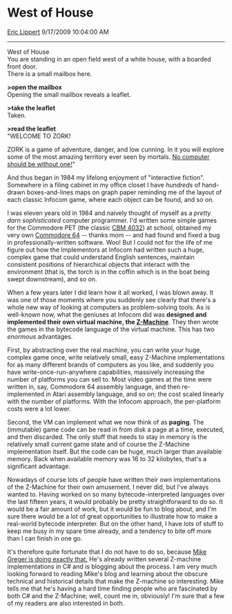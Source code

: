 <div id="page">

# West of House

[Eric Lippert](https://social.msdn.microsoft.com/profile/Eric%20Lippert) 9/17/2009 10:04:00 AM

-----

<div id="content">

<div class="mine">

<span class="code"> </span>

West of House  
You are standing in an open field west of a white house, with a boarded front door.  
There is a small mailbox here.

**\>open the mailbox**  
Opening the small mailbox reveals a leaflet.

**\>take the leaflet**  
Taken.

**\>read the leaflet**  
"WELCOME TO ZORK\!

ZORK is a game of adventure, danger, and low cunning. In it you will explore some of the most amazing territory ever seen by mortals. [No computer should be without one\!](http://www.infocom-if.org/downloads/downloads.html)"

And thus began in 1984 my lifelong enjoyment of "interactive fiction". Somewhere in a filing cabinet in my office closet I have *hundreds* of hand-drawn boxes-and-lines maps on graph paper reminding me of the layout of each classic Infocom game, where each object can be found, and so on.

I was eleven years old in 1984 and naively thought of myself as a *pretty darn sophisticated* computer programmer. I'd written some simple games for the Commodore PET (the classic [CBM 4032](http://en.wikipedia.org/wiki/Commodore_pet)) at school, obtained my very own [Commodore 64](http://en.wikipedia.org/wiki/Commodore_64) -- thanks mom -- and had found and fixed a bug in professionally-written software. Woo\! But I could not for the life of me figure out how the Implementors at Infocom had written such a huge, complex game that could understand English sentences, maintain consistent positions of hierarchical objects that interact with the environment (that is, the torch is in the coffin which is in the boat being swept downstream), and so on.

When a few years later I did learn how it all worked, I was blown away. It was one of those moments where you suddenly see clearly that there's a whole new way of looking at computers as problem-solving tools. As is well-known now, what the geniuses at Infocom did was **designed and implemented their own virtual machine, the [Z-Machine](http://en.wikipedia.org/wiki/Zmachine)**. They then wrote the games in the bytecode language of the virtual machine. This has two *enormous* advantages.

First, by abstracting over the real machine, you can write your huge, complex game once, write relatively small, easy Z-Machine implementations for as many different brands of computers as you like, and suddenly you have write-once-run-anywhere capabilities, massively increasing the number of platforms you can sell to. Most video games at the time were written in, say, Commodore 64 assembly language, and then re-implemented in Atari assembly language, and so on; the cost scaled linearly with the number of platforms. With the Infocom approach, the per-platform costs were a lot lower.

Second, the VM can implement what we now think of as **paging**. The (immutable) game code can be read in from disk a page at a time, executed, and then discarded. The only stuff that needs to stay in memory is the relatively small current game state and of course the Z-Machine implementation itself. But the code can be huge, much larger than available memory. Back when available memory was 16 to 32 kilobytes, that's a significant advantage.

Nowadays of course lots of people have written their own implementations of the Z-Machine for their own amusement. I never did, but I've always wanted to. Having worked on so many bytecode-interpreted languages over the last fifteen years, it would probably be pretty straightforward to do so. It would be a fair amount of work, but it would be fun to blog about, and I'm sure there would be a lot of great opportunities to illustrate how to make a real-world bytecode interpreter. But on the other hand, I have *lots* of stuff to keep me busy in my spare time already, and a tendency to bite off more than I can finish in one go.

It's therefore quite fortunate that I do not have to do so, because [Mike Greger is doing exactly that.](http://fcd3.blogspot.com/) He's already written several Z-machine implementations in C\# and is blogging about the process. I am very much looking forward to reading Mike's blog and learning about the obscure technical and historical details that make the Z-machine so interesting. Mike tells me that he's having a hard time finding people who are fascinated by both C\# and the Z-Machine; well, count me in, obviously\! I'm sure that a few of my readers are also interested in both.

</div>

</div>

</div>

